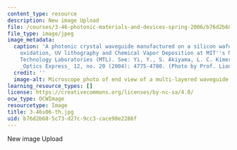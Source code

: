 ```yaml
---
content_type: resource
description: New image Upload
file: /courses/3-46-photonic-materials-and-devices-spring-2006/b76d2b685c73d27c9cc3cace98e2286f_3-46s06-th.jpg
file_type: image/jpeg
image_metadata:
  caption: 'A photonic crystal waveguide manufactured on a silicon wafer using thermal
    oxidation, UV lithography and Chemical Vapor Deposition at MIT''s Microsystems
    Technology Laboratories (MTL). See: Yi, Y., S. Akiyama, L. C. Kimerling, et al.
    _Optics Express_ 12, no. 20 (2004): 4775-4780. (Photo by Prof. Lionel C. Kimerling.)'
  credit: ''
  image-alt: Microscope photo of end view of a multi-layered waveguide.
learning_resource_types: []
license: https://creativecommons.org/licenses/by-nc-sa/4.0/
ocw_type: OCWImage
resourcetype: Image
title: 3-46s06-th.jpg
uid: b76d2b68-5c73-d27c-9cc3-cace98e2286f
---
```

New image Upload